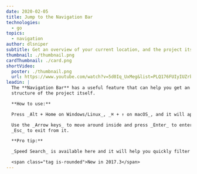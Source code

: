 ```yaml
---
date: 2020-02-05
title: Jump to the Navigation Bar
technologies:
  - go
topics:
  - navigation
author: dlsniper
subtitle: Get an overview of your current location, and the project itself
thumbnail: ./thumbnail.png
cardThumbnail: ./card.png
shortVideo:
  poster: ./thumbnail.png
  url: https://www.youtube.com/watch?v=5d0Iq_UxMeg&list=PLQ176FUIyIUZrbrlz4AY1V8VzBJKZyVlW&index=58
leadin: |
  The **Navigation Bar** has a useful feature that can help you get an overview of both your current location and the
  structure of the project itself.

  **How to use:**

  Press _Alt + Home on Windows/Linux_, _⌘ + ↑ on macOS_, and it will appear.

  Use the _Arrow keys_ to move around inside and press _Enter_ to enter a certain folder or
  _Esc_ to exit from it.

  **Pro tip:**

  _Speed Search_ is available here and it will help you quickly filter the files in your view.

  <span class="tag is-rounded">New in 2017.3</span>
---
```



